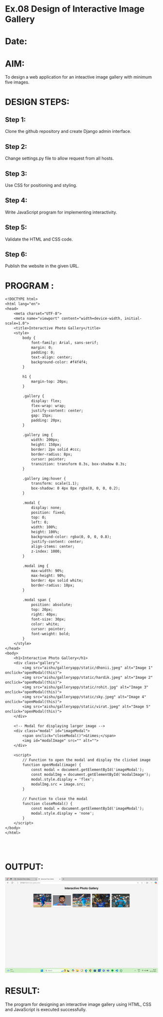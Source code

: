 # Ex.08 Design of Interactive Image Gallery
# Date:
# AIM:
To design a web application for an inteactive image gallery with minimum five images.

# DESIGN STEPS:
## Step 1:
Clone the github repository and create Django admin interface.

## Step 2:
Change settings.py file to allow request from all hosts.

## Step 3:
Use CSS for positioning and styling.

## Step 4:
Write JavaScript program for implementing interactivity.

## Step 5:
Validate the HTML and CSS code.

## Step 6:
Publish the website in the given URL.

# PROGRAM :
```
<!DOCTYPE html>
<html lang="en">
<head>
    <meta charset="UTF-8">
    <meta name="viewport" content="width=device-width, initial-scale=1.0">
    <title>Interactive Photo Gallery</title>
    <style>
        body {
            font-family: Arial, sans-serif;
            margin: 0;
            padding: 0;
            text-align: center;
            background-color: #f4f4f4;
        }

        h1 {
            margin-top: 20px;
        }

        .gallery {
            display: flex;
            flex-wrap: wrap;
            justify-content: center;
            gap: 15px;
            padding: 20px;
        }

        .gallery img {
            width: 200px;
            height: 150px;
            border: 2px solid #ccc;
            border-radius: 8px;
            cursor: pointer;
            transition: transform 0.3s, box-shadow 0.3s;
        }

        .gallery img:hover {
            transform: scale(1.1);
            box-shadow: 0 4px 8px rgba(0, 0, 0, 0.2);
        }

        .modal {
            display: none;
            position: fixed;
            top: 0;
            left: 0;
            width: 100%;
            height: 100%;
            background-color: rgba(0, 0, 0, 0.8);
            justify-content: center;
            align-items: center;
            z-index: 1000;
        }

        .modal img {
            max-width: 90%;
            max-height: 90%;
            border: 4px solid white;
            border-radius: 10px;
        }

        .modal span {
            position: absolute;
            top: 20px;
            right: 40px;
            font-size: 30px;
            color: white;
            cursor: pointer;
            font-weight: bold;
        }
    </style>
</head>
<body>
    <h1>Interactive Photo Gallery</h1>
    <div class="gallery">
        <img src="aishu/galleryapp/static/dhonii.jpeg" alt="Image 1" onclick="openModal(this)">
        <img src="aishu/galleryapp/static/hardik.jpeg" alt="Image 2" onclick="openModal(this)">
        <img src="aishu/galleryapp/static/rohit.jpg" alt="Image 3" onclick="openModal(this)">
        <img src="aishu/galleryapp/static/sky.jpeg" alt="Image 4" onclick="openModal(this)">
        <img src="aishu/galleryapp/static/virat.jpeg" alt="Image 5" onclick="openModal(this)">
    </div>

    <!-- Modal for displaying larger image -->
    <div class="modal" id="imageModal">
        <span onclick="closeModal()">&times;</span>
        <img id="modalImage" src="" alt="">
    </div>

    <script>
        // Function to open the modal and display the clicked image
        function openModal(image) {
            const modal = document.getElementById('imageModal');
            const modalImg = document.getElementById('modalImage');
            modal.style.display = 'flex';
            modalImg.src = image.src;
        }

        // Function to close the modal
        function closeModal() {
            const modal = document.getElementById('imageModal');
            modal.style.display = 'none';
        }
    </script>
</body>
</html>




```

# OUTPUT:
![alt text](<Screenshot 2024-12-19 082500.png>)
# RESULT:
The program for designing an interactive image gallery using HTML, CSS and JavaScript is executed successfully.
